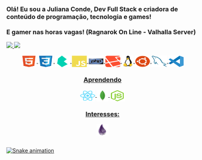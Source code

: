 <h3> Olá! Eu sou a Juliana Conde, Dev Full Stack e criadora de conteúdo de programação, tecnologia e games! <br> <br>
E gamer nas horas vagas! (Ragnarok On Line - Valhalla Server)</h3>
<div align="left">
  <a href="https://github.com/julianaconde">
  <img height="180em" src="https://github-readme-stats.vercel.app/api?username=julianaconde&show_icons=true&theme=dracula&include_all_commits=true&count_private=true"/>
  <img height="180em" src="https://github-readme-stats.vercel.app/api/top-langs/?username=julianaconde&layout=compact&langs_count=7&theme=dracula"/>
</div>
<div align="center"><br>
  <img align="center" alt="JulianaC-HTML" height="30" width="40" src="https://raw.githubusercontent.com/devicons/devicon/master/icons/html5/html5-original.svg">
  <img align="center" alt="JulianaC-CSS" height="30" width="40" src="https://raw.githubusercontent.com/devicons/devicon/master/icons/css3/css3-original.svg">
  <img align="center" alt="JulianaC-Bulma" height="30" width="40" src="https://raw.githubusercontent.com/devicons/devicon/master/icons/bulma/bulma-plain.svg">
  <img align="center" alt="JulianaC-Js" height="30" width="40" src="https://raw.githubusercontent.com/devicons/devicon/master/icons/javascript/javascript-plain.svg">
  <img align="center" alt="JulianaC-PHP" height="30" width="40" src="https://raw.githubusercontent.com/devicons/devicon/master/icons/php/php-original.svg">
  <img align="center" alt="JulianaC-Laravel" height="30" width="40" src="https://raw.githubusercontent.com/devicons/devicon/master/icons/laravel/laravel-plain.svg">
<img align="center" alt="JulianaC-Linux" height="30" width="30" src="https://raw.githubusercontent.com/devicons/devicon/master/icons/linux/linux-original.svg">
<img align="center" alt="JulianaC-Ubuntu" height="30" width="40" src="https://raw.githubusercontent.com/devicons/devicon/master/icons/ubuntu/ubuntu-plain.svg">
<img align="center" alt="JulianaC-React" height="30" width="40" src="https://raw.githubusercontent.com/devicons/devicon/master/icons/mysql/mysql-original.svg">
<img align="center" alt="JulianaC-React" height="30" width="40" src="https://raw.githubusercontent.com/devicons/devicon/master/icons/vscode/vscode-original.svg">
  
  <h3> Aprendendo </h3>
  <img align="center" alt="JulianaC-React" height="30" width="40" src="https://raw.githubusercontent.com/devicons/devicon/master/icons/react/react-original.svg">
  <img align="center" alt="JulianaC-MongoDB" height="30" width="30" src="https://raw.githubusercontent.com/devicons/devicon/master/icons/mongodb/mongodb-original.svg">
<img align="center" alt="JulianaC-React" height="30" width="40" src="https://raw.githubusercontent.com/devicons/devicon/master/icons/nodejs/nodejs-original.svg">

  <h3> Interesses: </h3>
  <img align="center" alt="JulianaC-Elixir" height="30" width="30" src="https://raw.githubusercontent.com/devicons/devicon/master/icons/elixir/elixir-original.svg"> <br><br>

</div>
  

  ![Snake animation](https://github.com/julianaconde/julianaconde/blob/output/github-contribution-grid-snake.svg)
